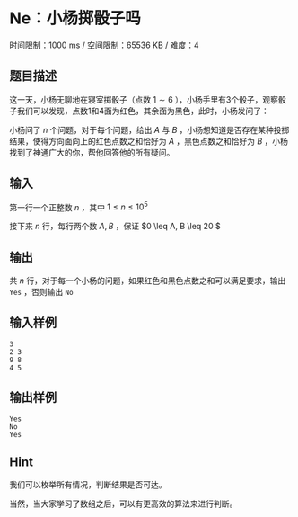 # Ne：小杨掷骰子吗

时间限制：1000 ms / 空间限制：65536 KB / 难度：4

## 题目描述

这一天，小杨无聊地在寝室掷骰子（点数 $1 \sim 6$ ），小杨手里有3个骰子，观察骰子我们可以发现，点数1和4面为红色，其余面为黑色，此时，小杨发问了：

小杨问了 $n$ 个问题，对于每个问题，给出 $A$ 与 $B$ ，小杨想知道是否存在某种投掷结果，使得方向面向上的红色点数之和恰好为 $A$ ，黑色点数之和恰好为 $B$ ，小杨找到了神通广大的你，帮他回答他的所有疑问。

## 输入

第一行一个正整数 $n$ ，其中 $1 \leq n \leq 10 ^ 5$

接下来 $n$ 行，每行两个数 $A, B$ ，保证 $0 \leq A, B \leq 20 $

## 输出

共 $n$ 行，对于每一个小杨的问题，如果红色和黑色点数之和可以满足要求，输出 `Yes` ，否则输出 `No`

## 输入样例

    3
    2 3
    9 8
    4 5

## 输出样例

    Yes
    No
    Yes

## Hint

我们可以枚举所有情况，判断结果是否可达。

当然，当大家学习了数组之后，可以有更高效的算法来进行判断。

